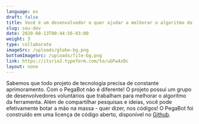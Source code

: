 ```yaml
---
language: es
draft: false
title: Você é um desenvolvedor e quer ajudar a melhorar o algoritmo do PEGABOT?
slug: sou-dev
date: 2020-08-13T00:44:56-03:00
weight: 3
type: collaborate
imageSrc: /uploads/globe-bg.png
bottomImageSrc: /uploads/file-bg.png
link: https://itsrio2.typeform.com/to/uGFw4zDc
layout: none
---
```

Sabemos que todo projeto de tecnologia precisa de constante aprimoramento. Com o PegaBot não é diferente! O projeto possui um grupo de desenvolvedores voluntários que trabalham para melhorar o algoritmo da ferramenta. Além de compartilhar pesquisas e ideias, você pode efetivamente botar a mão na massa - quer dizer, nos códigos! O PegaBot foi construído em uma licença de código aberto, disponível no [Github](https://github.com/AppCivico/pegabot).
